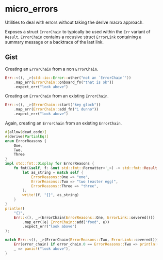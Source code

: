 # micro_errors

Utilities to deal with errors without taking the derive macro approach.

Exposes a struct `ErrorChain` to typically be used within the `Err` variant of `Result`. `ErrorChain` contains a recusive struct `ErrorLink` containing a summary message or a backtrace of the last link.

## Gist

Creating an `ErrorChain` from a non `ErrorChain`.

```rust
Err::<(), _>(std::io::Error::other("not an `ErrorChain`"))
    .map_err(ErrorChain::onboard_fn("that is ok"))
    .expect_err("look above")
```

Creating an `ErrorChain` from an existing `ErrorChain`.

```rust
Err::<(), _>(ErrorChain::start("key glock"))
    .map_err(ErrorChain::add_fn("i dunno"))
    .expect_err("look above")
```

Again, creating an `ErrorChain` from an existing `ErrorChain`.

```rust
#[allow(dead_code)]
#[derive(PartialEq)]
enum ErrorReasons {
    One,
    Two,
    Three
}
impl std::fmt::Display for ErrorReasons {
    fn fmt(&self, f: &mut std::fmt::Formatter<'_>) -> std::fmt::Result {
        let as_string = match self {
            ErrorReasons::One => "one",
            ErrorReasons::Two => "two (easter egg)",
            ErrorReasons::Three => "three",
        }; 
        write!(f, "{}", as_string)
    }
}
println!(
    "{}", 
    Err::<(), _>(ErrorChain(ErrorReasons::One, ErrorLink::severed()))
        .map_err(|e| ErrorChain::add("food", e))
        .expect_err("look above")
);

match Err::<(), _>(ErrorChain(ErrorReasons::Two, ErrorLink::severed())) {
    Err(error_chain) if error_chain.0 == ErrorReasons::Two => println!("{}", error_chain),
    _ => panic!("look above"),
}
```
